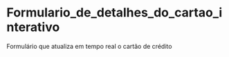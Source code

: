 # Formulario_de_detalhes_do_cartao_interativo
Formulário que atualiza em tempo real o cartão de crédito 
